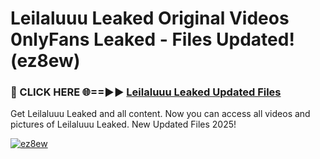 # Leilaluuu Leaked Original Videos 0nlyFans Leaked - Files Updated! (ez8ew)

<h3>🔴 CLICK HERE 🌐==►► <a href="https://tinyurl.com/ehrbuxhb" rel="nofollow">Leilaluuu Leaked Updated Files</a></h3>

Get Leilaluuu Leaked and all content. Now you can access all videos and pictures of Leilaluuu Leaked. New Updated Files 2025!

[![ez8ew](https://i.imgur.com/lVYEuWS.gif)](https://tinyurl.com/ehrbuxhb)
